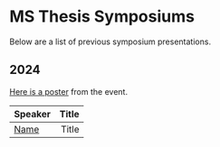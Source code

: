 # MS Thesis Symposiums

Below are a list of previous symposium presentations. 

<!-- ## 2025 -->


## 2024

[Here is a poster]() from the event.

| **Speaker**      | **Title** | 
| :---        |    ---: |
| [Name]()     | Title      | 